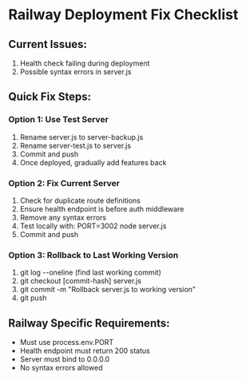 # Railway Deployment Fix Checklist

## Current Issues:
1. Health check failing during deployment
2. Possible syntax errors in server.js

## Quick Fix Steps:

### Option 1: Use Test Server
1. Rename server.js to server-backup.js
2. Rename server-test.js to server.js  
3. Commit and push
4. Once deployed, gradually add features back

### Option 2: Fix Current Server
1. Check for duplicate route definitions
2. Ensure health endpoint is before auth middleware
3. Remove any syntax errors
4. Test locally with: PORT=3002 node server.js
5. Commit and push

### Option 3: Rollback to Last Working Version
1. git log --oneline (find last working commit)
2. git checkout [commit-hash] server.js
3. git commit -m "Rollback server.js to working version"
4. git push

## Railway Specific Requirements:
- Must use process.env.PORT
- Health endpoint must return 200 status
- Server must bind to 0.0.0.0
- No syntax errors allowed
